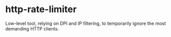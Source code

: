 # http-rate-limiter
 Low-level tool, relying on DPI and IP filtering, to temporarily ignore the most demanding HTTP clients.
